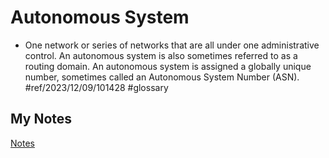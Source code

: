# Autonomous System
- One network or series of networks that are all under one administrative control. An autonomous system is also sometimes referred to as a routing domain. An autonomous system is assigned a globally unique number, sometimes called an Autonomous System Number (ASN). #ref/2023/12/09/101428 #glossary 
## My Notes
[Notes](mynotes/autonomous-system-notes.md)
